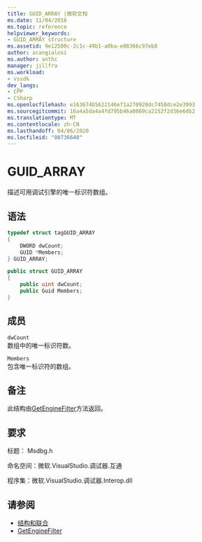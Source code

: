 ```yaml
---
title: GUID_ARRAY |微软文档
ms.date: 11/04/2016
ms.topic: reference
helpviewer_keywords:
- GUID_ARRAY structure
ms.assetid: 9e12500c-2c1c-49b1-a0ba-e08366c97eb8
author: acangialosi
ms.author: anthc
manager: jillfra
ms.workload:
- vssdk
dev_langs:
- CPP
- CSharp
ms.openlocfilehash: e163674b5622146ef1a270920dc7458dce2e3993
ms.sourcegitcommit: 16a4a5da4a4fd795b46a0869ca2152f2d36e6db2
ms.translationtype: MT
ms.contentlocale: zh-CN
ms.lasthandoff: 04/06/2020
ms.locfileid: "80736640"
---
```

# <a name="guid_array"></a>GUID_ARRAY
描述可用调试引擎的唯一标识符数组。

## <a name="syntax"></a>语法

```cpp
typedef struct tagGUID_ARRAY
{
    DWORD dwCount;
    GUID *Members;
} GUID_ARRAY;
```

```csharp
public struct GUID_ARRAY
{
    public uint dwCount;
    public Guid Members;
}
```

## <a name="members"></a>成员
`dwCount`\
数组中的唯一标识符数。

`Members`\
包含唯一标识符的数组。

## <a name="remarks"></a>备注
此结构由[GetEngineFilter](../../../extensibility/debugger/reference/idebugprocess3-getenginefilter.md)方法返回。

## <a name="requirements"></a>要求
标题： Msdbg.h

命名空间：微软.VisualStudio.调试器.互通

程序集：微软.VisualStudio.调试器.Interop.dll

## <a name="see-also"></a>请参阅
- [结构和联合](../../../extensibility/debugger/reference/structures-and-unions.md)
- [GetEngineFilter](../../../extensibility/debugger/reference/idebugprocess3-getenginefilter.md)
